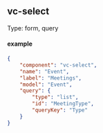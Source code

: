 ## vc-select

Type: form, query

#### example

```json
{
	"component": "vc-select",
    "name": "Event",
	"label": "Meetings",
	"model": "Event",
	"query": {
		"type": "list",
		"id": "MeetingType",
        "queryKey": "Type"
    }
}
```

